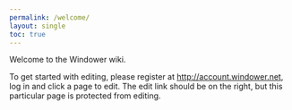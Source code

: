 ```yaml
---
permalink: /welcome/
layout: single
toc: true
---
```


Welcome to the Windower wiki.

To get started with editing, please register at http://account.windower.net, log in and click a page to edit.  The edit link should be on the right, but this particular page is protected from editing.